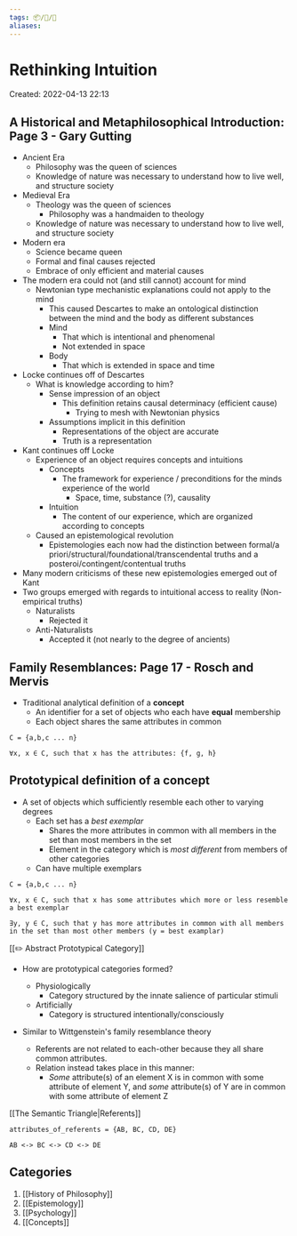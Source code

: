 ```yaml
---
tags: 📦/📝/📘
aliases:
---
```



# Rethinking Intuition
Created: 2022-04-13 22:13

## A Historical and Metaphilosophical Introduction: Page 3 - Gary Gutting
* Ancient Era
	* Philosophy was the queen of sciences
	* Knowledge of nature was necessary to understand how to live well, and structure society
* Medieval Era
	* Theology was the queen of sciences
		* Philosophy was a handmaiden to theology
	* Knowledge of nature was necessary to understand how to live well, and structure society
* Modern era
	* Science became queen
	* Formal and final causes rejected
	* Embrace of only efficient and material causes
* The modern era could not (and still cannot) account for mind
	* Newtonian type mechanistic explanations could not apply to the mind
		* This caused Descartes to make an ontological distinction between the mind and the body as different substances
		* Mind 
			* That which is intentional and phenomenal
			* Not extended in space
		* Body
			* That which is extended in space and time
* Locke continues off of Descartes
	* What is knowledge according to him?
		* Sense impression of an object
			* This definition retains causal determinacy (efficient cause)
				* Trying to mesh with Newtonian physics
		* Assumptions implicit in this definition
			* Representations of the object are accurate
			* Truth is a representation
* Kant continues off Locke
	* Experience of an object requires concepts and intuitions
		* Concepts
			* The framework for experience / preconditions for the minds experience of the world 
				* Space, time, substance (?), causality
		* Intuition
			* The content of our experience, which are organized according to concepts
	* Caused an epistemological revolution
		* Epistemologies each now had the distinction between formal/a priori/structural/foundational/transcendental truths and a posteroi/contingent/contentual truths
* Many modern criticisms of these new epistemologies emerged out of Kant
* Two groups emerged with regards to intuitional access to reality (Non-empirical truths)
	* Naturalists
		* Rejected it
	* Anti-Naturalists
		* Accepted it (not nearly to the degree of ancients)


## Family Resemblances: Page 17 - Rosch and Mervis
- Traditional analytical definition of a **concept**
	- An identifier for a set of objects who each have **equal** membership
	- Each object shares the same attributes in common

```
C = {a,b,c ... n}

∀x, x ∈ C, such that x has the attributes: {f, g, h}
``` 

## Prototypical definition of a **concept**
- A set of objects which sufficiently resemble each other to varying degrees
	- Each set has a *best exemplar*
		- Shares the more attributes in common with all members in the set than most members in the set
		- Element in the category which is *most different* from members of other categories
	- Can have multiple exemplars 
		
```
C = {a,b,c ... n}

∀x, x ∈ C, such that x has some attributes which more or less resemble a best exemplar

∃y, y ∈ C, such that y has more attributes in common with all members in the set than most other members (y = best examplar)
```

[[✏️ Abstract Prototypical Category]]

- How are prototypical categories formed?
	- Physiologically 
		- Category structured by the innate salience of particular stimuli
	- Artificially
		- Category is structured intentionally/consciously

- Similar to Wittgenstein's family resemblance theory
	- Referents are not related to each-other because they all share common attributes.  
	- Relation instead takes place in this manner:
		-  *Some* attribute(s) of an element X is in common with some attribute of element Y, and *some*  attribute(s) of Y are in common with some attribute of element Z

[[The Semantic Triangle|Referents]]
```
attributes_of_referents = {AB, BC, CD, DE}

AB <-> BC <-> CD <-> DE
```

## Categories
1. [[History of Philosophy]]
2. [[Epistemology]]
3. [[Psychology]]
4. [[Concepts]]